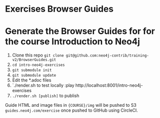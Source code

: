 #  Exercises Browser Guides

# Generate the Browser Guides for for the course Introduction to Neo4j 



1. Clone this repo `git clone git@github.com:neo4j-contrib/training-v2/BrowserGuides.git`
2. `cd intro-neo4j-exercises`
3. `git submodule init`
4. `git submodule update`
5. Edit the *.adoc files
6. `./render.sh            to test locally :play http://localhost:8001/intro-neo4j-exercises
7. `./render.sh [publish]` to publish



Guide HTML and image files in `{COURSE}/img` will be pushed to S3 `guides.neo4j.com/exercise` once pushed to GitHub using CircleCI.
